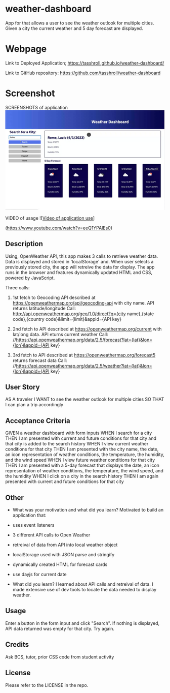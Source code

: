 # weather-dashboard

App for that allows a user to see the weather outlook for multiple cities. Given a city the current weather and 5 day forecast are displayed.

# Webpage
Link to Deployed Application;
https://tasshroll.github.io/weather-dashboard/

Link to GitHub repository:
https://github.com/tasshroll/weather-dashboard


# Screenshot
SCREENSHOTS of application
![Screenshot of application page.](./assets/images/weather-dashboard.png)

VIDEO of usage
![[Video of application use](https://img.youtube.com/vi/eeQ1YPAlEs0/0.jpg)]

(https://www.youtube.com/watch?v=eeQ1YPAlEs0)


## Description
Using, OpenWeather API, this app makes 3 calls to retrieve weather data. Data is displayed and stored in 'localStorage' and. When user selects a previously stored city, the app will retreive the data for display. The app runs in the browser and features dynamically updated HTML and CSS, powered by JavaScript.

Three calls:
1) 1st fetch to Geocoding API described at https://openweathermap.org/api/geocoding-api 
with city name. API returns latitude/longitude
Call: http://api.openweathermap.org/geo/1.0/direct?q={city name},{state code},{country code}&limit={limit}&appid={API key}

2) 2nd fetch to API described at https://openweathermap.org/current
with lat/long data. API eturns current weather
     Call:  //https://api.openweathermap.org/data/2.5/forecast?lat={lat}&lon={lon}&appid={API key}

3) 3rd fetch to API described at https://openweathermap.org/forecast5 returns forecast data
    Call: //https://api.openweathermap.org/data/2.5/weather?lat={lat}&lon={lon}&appid={API key}

## User Story

AS A traveler
I WANT to see the weather outlook for multiple cities
SO THAT I can plan a trip accordingly

## Acceptance Criteria

GIVEN a weather dashboard with form inputs
WHEN I search for a city
THEN I am presented with current and future conditions for that city and that city is added to the search history
WHEN I view current weather conditions for that city
THEN I am presented with the city name, the date, an icon representation of weather conditions, the temperature, the humidity, and the wind speed
WHEN I view future weather conditions for that city
THEN I am presented with a 5-day forecast that displays the date, an icon representation of weather conditions, the temperature, the wind speed, and the humidity
WHEN I click on a city in the search history
THEN I am again presented with current and future conditions for that city

## Other

- What was your motivation and what did you learn? 
Motivated to build an application that:
- uses event listeners
- 3 different API calls to Open Weather
- retreival of data from API into local weather object
- localStorage used with JSON parse and stringify
- dynamically created HTML for forecast cards
- use dayjs for current date

- What did you learn?
I learned about API calls and retreival of data. I made extensive use of dev tools to locate the data needed to display weather.

## Usage
Enter a button in the form input and click "Search".
If nothing is displayed, API data returned was empty for that city. Try again.

## Credits
Ask BCS, tutor, prior CSS code from student activity

## License
Please refer to the LICENSE in the repo.

